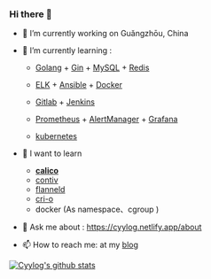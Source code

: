 ### Hi there 👋

- 🔭 I’m currently working on Guǎngzhōu, China
- 🌱 I’m currently learning :

  - [Golang](<https://github.com/cyylog/Go_status>)	+	[Gin](https://gin-gonic.com/)	+	[MySQL](https://dev.mysql.com/doc/refman/5.7/en/optimization.html)	+	[Redis](https://redis.io/documentation)

  - [ELK](https://www.elastic.co/guide/index.html)	+	[Ansible](https://www.ansible.com/)	+	[Docker](https://www.docker.com/)

  - [Gitlab](https://about.gitlab.com/stages-devops-lifecycle/continuous-integration/)	+	[Jenkins](https://www.jenkins.io/zh/doc/book/installing/)      	

  - [Prometheus](https://prometheus.io/)	+	[AlertManager](https://prometheus.io/docs/alerting/latest/alertmanager/)	+	[Grafana](https://grafana.com/)

  - [kubernetes](https://kubernetes.io/docs/home/)

    

- 🌱 I want to learn

  - **[calico](https://www.projectcalico.org/)**
  - [contiv](https://contiv.io/)
  - [flanneld](https://github.com/coreos/flannel)
  - [cri-o](https://github.com/cri-o/cri-o)
  - docker (As   namespace、cgroup )

  

- 💬 Ask me about : https://cyylog.netlify.app/about

- 📫 How to reach me:  at my [blog](https://cyylog.netlify.app/about)

[![Cyylog's github stats](https://github-readme-stats.vercel.app/api?username=cyylog&show_icons=true)](https://github.com/cyylog/Go_status)

